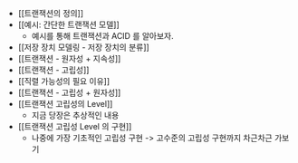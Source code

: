 




- [[트랜잭션의 정의]]
- [[예시: 간단한 트랜잭션 모델]]
    - 예시를 통해 트랜잭션과 ACID 를 알아보자.
- [[저장 장치 모델링 - 저장 장치의 분류]]
- [[트랜잭션 - 원자성 + 지속성]]
- [[트랜잭션 - 고립성]]
- [[직렬 가능성의 필요 이유]]
- [[트랜잭션 - 고립성 + 원자성]]
- [[트랜잭션 고립성의 Level]]
    - 지금 당장은 추상적인 내용
- [[트랜잭션 고립성 Level 의 구현]]
	- 나중에 가장 기초적인 고립성 구현 -> 고수준의 고립성 구현까지 차근차근 가보기
